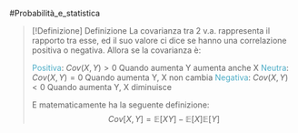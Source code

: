 #Probabilità_e_statistica 
>[!Definizione]  Definizione
>La covarianza tra 2 v.a.  rappresenta il rapporto tra esse, ed il suo valore ci dice se hanno una correlazione positiva o negativa.
>Allora se la covarianza è: 
>
><font color="#4bacc6">Positiva</font>: $Cov(X,Y)>0$ Quando aumenta Y aumenta anche X 
><font color="#4bacc6">Neutra</font>: $Cov(X,Y)=0$ Quando aumenta Y, X non cambia 
><font color="#4bacc6">Negativa</font>: $Cov(X,Y)<0$ Quando aumenta Y, X diminuisce 
>
>E matematicamente ha la seguente definizione: 
>$$Cov[X,Y]=\mathbb{E}[XY]-\mathbb{E}[X]\mathbb{E}[Y]$$


